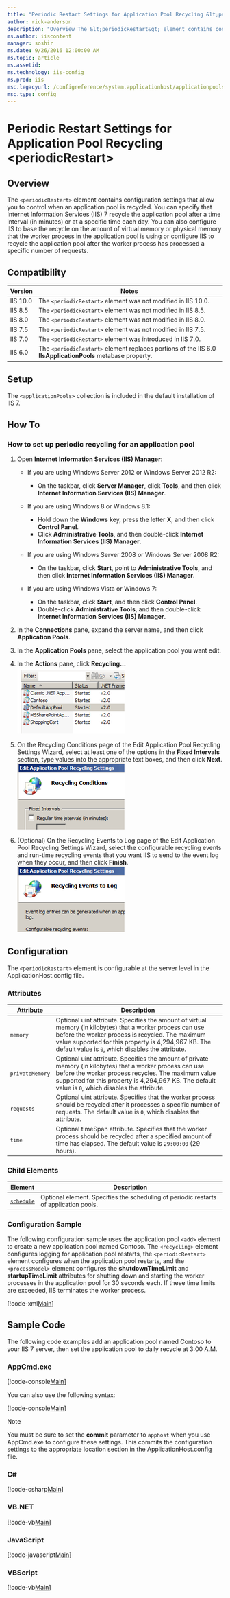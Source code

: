 ```yaml
---
title: "Periodic Restart Settings for Application Pool Recycling &lt;periodicRestart&gt; | Microsoft Docs"
author: rick-anderson
description: "Overview The &lt;periodicRestart&gt; element contains configuration settings that allow you to control when an application pool is recycled. You can specify..."
ms.author: iiscontent
manager: soshir
ms.date: 9/26/2016 12:00:00 AM
ms.topic: article
ms.assetid: 
ms.technology: iis-config
ms.prod: iis
msc.legacyurl: /configreference/system.applicationhost/applicationpools/add/recycling/periodicrestart
msc.type: config
---
```

Periodic Restart Settings for Application Pool Recycling &lt;periodicRestart&gt;
====================
<a id="001"></a>
## Overview

The `<periodicRestart>` element contains configuration settings that allow you to control when an application pool is recycled. You can specify that Internet Information Services (IIS) 7 recycle the application pool after a time interval (in minutes) or at a specific time each day. You can also configure IIS to base the recycle on the amount of virtual memory or physical memory that the worker process in the application pool is using or configure IIS to recycle the application pool after the worker process has processed a specific number of requests.

<a id="002"></a>
## Compatibility

| Version | Notes |
| --- | --- |
| IIS 10.0 | The `<periodicRestart>` element was not modified in IIS 10.0. |
| IIS 8.5 | The `<periodicRestart>` element was not modified in IIS 8.5. |
| IIS 8.0 | The `<periodicRestart>` element was not modified in IIS 8.0. |
| IIS 7.5 | The `<periodicRestart>` element was not modified in IIS 7.5. |
| IIS 7.0 | The `<periodicRestart>` element was introduced in IIS 7.0. |
| IIS 6.0 | The `<periodicRestart>` element replaces portions of the IIS 6.0 **IIsApplicationPools** metabase property. |

<a id="003"></a>
## Setup

The `<applicationPools>` collection is included in the default installation of IIS 7.

<a id="004"></a>
## How To

### How to set up periodic recycling for an application pool

1. Open **Internet Information Services (IIS) Manager**: 

    - If you are using Windows Server 2012 or Windows Server 2012 R2: 

        - On the taskbar, click **Server Manager**, click **Tools**, and then click **Internet Information Services (IIS) Manager**.
    - If you are using Windows 8 or Windows 8.1: 

        - Hold down the **Windows** key, press the letter **X**, and then click **Control Panel**.
        - Click **Administrative Tools**, and then double-click **Internet Information Services (IIS) Manager**.
    - If you are using Windows Server 2008 or Windows Server 2008 R2: 

        - On the taskbar, click **Start**, point to **Administrative Tools**, and then click **Internet Information Services (IIS) Manager**.
    - If you are using Windows Vista or Windows 7: 

        - On the taskbar, click **Start**, and then click **Control Panel**.
        - Double-click **Administrative Tools**, and then double-click **Internet Information Services (IIS) Manager**.
2. In the **Connections** pane, expand the server name, and then click **Application Pools**.
3. In the **Application Pools** pane, select the application pool you want edit.
4. In the **Actions** pane, click **Recycling...**   
    [![](index/_static/image2.png)](index/_static/image1.png)
5. On the Recycling Conditions page of the Edit Application Pool Recycling Settings Wizard, select at least one of the options in the **Fixed Intervals** section, type values into the appropriate text boxes, and then click **Next**.  
    [![](index/_static/image4.png)](index/_static/image3.png)
6. (Optional) On the Recycling Events to Log page of the Edit Application Pool Recycling Settings Wizard, select the configurable recycling events and run-time recycling events that you want IIS to send to the event log when they occur, and then click **Finish**.  
    [![](index/_static/image6.png)](index/_static/image5.png)
 
<a id="005"></a>
## Configuration

The `<periodicRestart>` element is configurable at the server level in the ApplicationHost.config file.

### Attributes

| Attribute | Description |
| --- | --- |
| `memory` | Optional uint attribute. Specifies the amount of virtual memory (in kilobytes) that a worker process can use before the worker process is recycled. The maximum value supported for this property is 4,294,967 KB. The default value is `0`, which disables the attribute. |
| `privateMemory` | Optional uint attribute. Specifies the amount of private memory (in kilobytes) that a worker process can use before the worker process recycles. The maximum value supported for this property is 4,294,967 KB. The default value is `0`, which disables the attribute. |
| `requests` | Optional uint attribute. Specifies that the worker process should be recycled after it processes a specific number of requests. The default value is `0`, which disables the attribute. |
| `time` | Optional timeSpan attribute. Specifies that the worker process should be recycled after a specified amount of time has elapsed. The default value is `29:00:00` (29 hours). |

### Child Elements

| Element | Description |
| --- | --- |
| [`schedule`](schedule/index.md) | Optional element. Specifies the scheduling of periodic restarts of application pools. |

### Configuration Sample

The following configuration sample uses the application pool `<add>` element to create a new application pool named Contoso. The `<recycling>` element configures logging for application pool restarts, the `<periodicRestart>` element configures when the application pool restarts, and the `<processModel>` element configures the **shutdownTimeLimit** and **startupTimeLimit** attributes for shutting down and starting the worker processes in the application pool for 30 seconds each. If these time limits are exceeded, IIS terminates the worker process.

[!code-xml[Main](index/samples/sample1.xml)]

<a id="006"></a>
## Sample Code

The following code examples add an application pool named Contoso to your IIS 7 server, then set the application pool to daily recycle at 3:00 A.M.

### AppCmd.exe

[!code-console[Main](index/samples/sample2.cmd)]

You can also use the following syntax:

[!code-console[Main](index/samples/sample3.cmd)]

> [!NOTE]
> You must be sure to set the **commit** parameter to `apphost` when you use AppCmd.exe to configure these settings. This commits the configuration settings to the appropriate location section in the ApplicationHost.config file.

### C#

[!code-csharp[Main](index/samples/sample4.cs)]

### VB.NET

[!code-vb[Main](index/samples/sample5.vb)]

### JavaScript

[!code-javascript[Main](index/samples/sample6.js)]

### VBScript

[!code-vb[Main](index/samples/sample7.vb)]